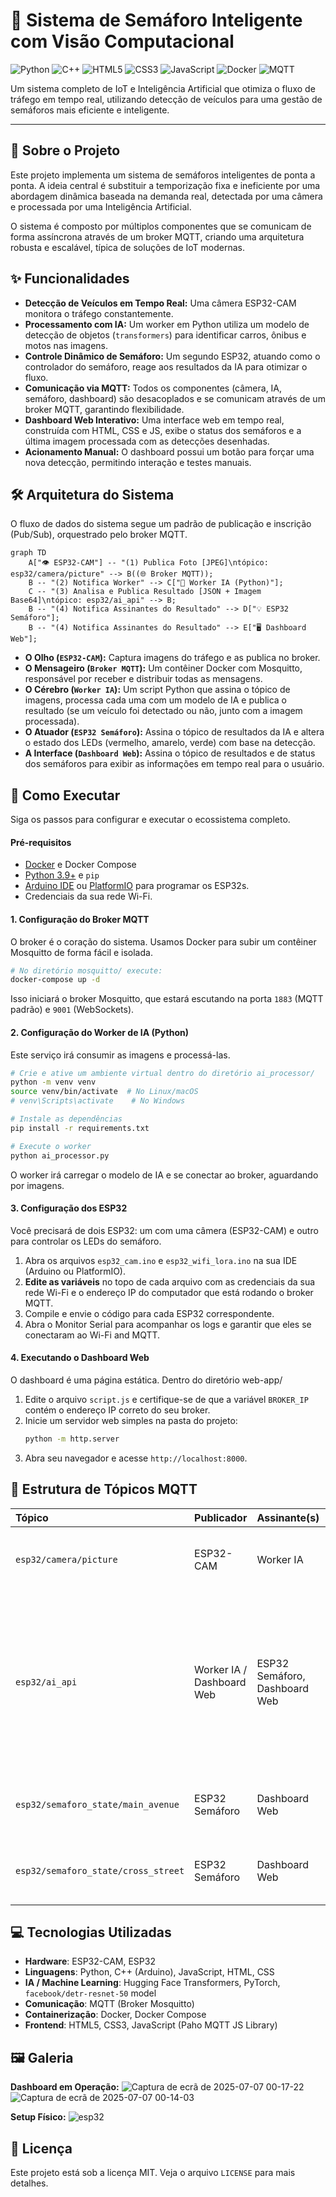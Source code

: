 # 🚦 Sistema de Semáforo Inteligente com Visão Computacional

![Python](https://img.shields.io/badge/Python-3776AB?style=for-the-badge&logo=python&logoColor=white)
![C++](https://img.shields.io/badge/C%2B%2B-00599C?style=for-the-badge&logo=c%2B%2B&logoColor=white)
![HTML5](https://img.shields.io/badge/HTML5-E34F26?style=for-the-badge&logo=html5&logoColor=white)
![CSS3](https://img.shields.io/badge/CSS3-1572B6?style=for-the-badge&logo=css3&logoColor=white)
![JavaScript](https://img.shields.io/badge/JavaScript-F7DF1E?style=for-the-badge&logo=javascript&logoColor=black)
![Docker](https://img.shields.io/badge/Docker-2496ED?style=for-the-badge&logo=docker&logoColor=white)
![MQTT](https://img.shields.io/badge/MQTT-660066?style=for-the-badge&logo=mqtt&logoColor=white)

Um sistema completo de IoT e Inteligência Artificial que otimiza o fluxo de tráfego em tempo real, utilizando detecção de veículos para uma gestão de semáforos mais eficiente e inteligente.

---

## 📄 Sobre o Projeto

Este projeto implementa um sistema de semáforos inteligentes de ponta a ponta. A ideia central é substituir a temporização fixa e ineficiente por uma abordagem dinâmica baseada na demanda real, detectada por uma câmera e processada por uma Inteligência Artificial.

O sistema é composto por múltiplos componentes que se comunicam de forma assíncrona através de um broker MQTT, criando uma arquitetura robusta e escalável, típica de soluções de IoT modernas.

## ✨ Funcionalidades

* **Detecção de Veículos em Tempo Real:** Uma câmera ESP32-CAM monitora o tráfego constantemente.
* **Processamento com IA:** Um worker em Python utiliza um modelo de detecção de objetos (`transformers`) para identificar carros, ônibus e motos nas imagens.
* **Controle Dinâmico de Semáforo:** Um segundo ESP32, atuando como o controlador do semáforo, reage aos resultados da IA para otimizar o fluxo.
* **Comunicação via MQTT:** Todos os componentes (câmera, IA, semáforo, dashboard) são desacoplados e se comunicam através de um broker MQTT, garantindo flexibilidade.
* **Dashboard Web Interativo:** Uma interface web em tempo real, construída com HTML, CSS e JS, exibe o status dos semáforos e a última imagem processada com as detecções desenhadas.
* **Acionamento Manual:** O dashboard possui um botão para forçar uma nova detecção, permitindo interação e testes manuais.

## 🛠️ Arquitetura do Sistema

O fluxo de dados do sistema segue um padrão de publicação e inscrição (Pub/Sub), orquestrado pelo broker MQTT.

```mermaid
graph TD
    A["👁️ ESP32-CAM"] -- "(1) Publica Foto [JPEG]\ntópico: esp32/camera/picture" --> B((🌐 Broker MQTT));
    B -- "(2) Notifica Worker" --> C["🧠 Worker IA (Python)"];
    C -- "(3) Analisa e Publica Resultado [JSON + Imagem Base64]\ntópico: esp32/ai_api" --> B;
    B -- "(4) Notifica Assinantes do Resultado" --> D["💡 ESP32 Semáforo"];
    B -- "(4) Notifica Assinantes do Resultado" --> E["🖥️ Dashboard Web"];
```

* **O Olho (`ESP32-CAM`):** Captura imagens do tráfego e as publica no broker.
* **O Mensageiro (`Broker MQTT`):** Um contêiner Docker com Mosquitto, responsável por receber e distribuir todas as mensagens.
* **O Cérebro (`Worker IA`):** Um script Python que assina o tópico de imagens, processa cada uma com um modelo de IA e publica o resultado (se um veículo foi detectado ou não, junto com a imagem processada).
* **O Atuador (`ESP32 Semáforo`):** Assina o tópico de resultados da IA e altera o estado dos LEDs (vermelho, amarelo, verde) com base na detecção.
* **A Interface (`Dashboard Web`):** Assina o tópico de resultados e de status dos semáforos para exibir as informações em tempo real para o usuário.

## 🚀 Como Executar

Siga os passos para configurar e executar o ecossistema completo.

#### Pré-requisitos
* [Docker](https://www.docker.com/get-started/) e Docker Compose
* [Python 3.9+](https://www.python.org/downloads/) e `pip`
* [Arduino IDE](https://www.arduino.cc/en/software) ou [PlatformIO](https://platformio.org/) para programar os ESP32s.
* Credenciais da sua rede Wi-Fi.

#### 1. Configuração do Broker MQTT
O broker é o coração do sistema. Usamos Docker para subir um contêiner Mosquitto de forma fácil e isolada.

```bash
# No diretório mosquitto/ execute:
docker-compose up -d
```
Isso iniciará o broker Mosquitto, que estará escutando na porta `1883` (MQTT padrão) e `9001` (WebSockets).

#### 2. Configuração do Worker de IA (Python)
Este serviço irá consumir as imagens e processá-las.

```bash
# Crie e ative um ambiente virtual dentro do diretório ai_processor/
python -m venv venv
source venv/bin/activate  # No Linux/macOS
# venv\Scripts\activate    # No Windows

# Instale as dependências
pip install -r requirements.txt

# Execute o worker
python ai_processor.py
```
O worker irá carregar o modelo de IA e se conectar ao broker, aguardando por imagens.

#### 3. Configuração dos ESP32
Você precisará de dois ESP32: um com uma câmera (ESP32-CAM) e outro para controlar os LEDs do semáforo.

1.  Abra os arquivos `esp32_cam.ino` e `esp32_wifi_lora.ino` na sua IDE (Arduino ou PlatformIO).
2.  **Edite as variáveis** no topo de cada arquivo com as credenciais da sua rede Wi-Fi e o endereço IP do computador que está rodando o broker MQTT.
3.  Compile e envie o código para cada ESP32 correspondente.
4.  Abra o Monitor Serial para acompanhar os logs e garantir que eles se conectaram ao Wi-Fi and MQTT.

#### 4. Executando o Dashboard Web
O dashboard é uma página estática. Dentro do diretório web-app/

1.  Edite o arquivo `script.js` e certifique-se de que a variável `BROKER_IP` contém o endereço IP correto do seu broker.
2.  Inicie um servidor web simples na pasta do projeto:
    ```bash
    python -m http.server
    ```
3.  Abra seu navegador e acesse `http://localhost:8000`.

## 🔧 Estrutura de Tópicos MQTT

| Tópico | Publicador | Assinante(s) | Descrição |
| :--- | :--- | :--- | :--- |
| `esp32/camera/picture` | ESP32-CAM | Worker IA | Publica a imagem bruta capturada pela câmera. |
| `esp32/ai_api` | Worker IA / Dashboard Web | ESP32 Semáforo, Dashboard Web | Publica o resultado da análise da IA (JSON com imagem processada). O dashboard também publica aqui com payload vazio para forçar uma nova detecção. |
| `esp32/semaforo_state/main_avenue` | ESP32 Semáforo | Dashboard Web | Publica o estado atual do semáforo da avenida principal. |
| `esp32/semaforo_state/cross_street` | ESP32 Semáforo | Dashboard Web | Publica o estado atual do semáforo da rua transversal. |

## 💻 Tecnologias Utilizadas

* **Hardware**: ESP32-CAM, ESP32
* **Linguagens**: Python, C++ (Arduino), JavaScript, HTML, CSS
* **IA / Machine Learning**: Hugging Face Transformers, PyTorch, `facebook/detr-resnet-50` model
* **Comunicação**: MQTT (Broker Mosquitto)
* **Containerização**: Docker, Docker Compose
* **Frontend**: HTML5, CSS3, JavaScript (Paho MQTT JS Library)

## 🖼️ Galeria

**Dashboard em Operação:**
![Captura de ecrã de 2025-07-07 00-17-22](https://github.com/user-attachments/assets/91416ebd-abf0-4399-9946-35ec7c533a4b)
![Captura de ecrã de 2025-07-07 00-14-03](https://github.com/user-attachments/assets/e4250ffa-589a-45e1-9cb2-53693bda3530)

**Setup Físico:**
![esp32](https://github.com/user-attachments/assets/8674170c-beed-4e03-b97d-66a65d080926)



## 📄 Licença

Este projeto está sob a licença MIT. Veja o arquivo `LICENSE` para mais detalhes.
